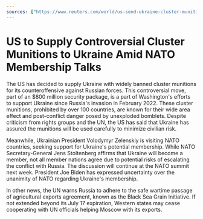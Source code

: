 ```yaml
---
sources: ["https://www.reuters.com/world/us-send-ukraine-cluster-munitions-nato-makes-membership-pledge-2023-07-07/", "https://www.japantimes.co.jp/news/2023/07/08/world/us-cluster-bombs-ukraine/"]
---
```

# US to Supply Controversial Cluster Munitions to Ukraine Amid NATO Membership Talks

The US has decided to supply Ukraine with widely banned cluster munitions for its counteroffensive against Russian forces. This controversial move, part of an $800 million security package, is a part of Washington's efforts to support Ukraine since Russia's invasion in February 2022. These cluster munitions, prohibited by over 100 countries, are known for their wide area effect and post-conflict danger posed by unexploded bomblets. Despite criticism from rights groups and the UN, the US has said that Ukraine has assured the munitions will be used carefully to minimize civilian risk.

Meanwhile, Ukrainian President Volodymyr Zelenskiy is visiting NATO countries, seeking support for Ukraine's potential membership. While NATO Secretary-General Jens Stoltenberg affirms that Ukraine will become a member, not all member nations agree due to potential risks of escalating the conflict with Russia. The discussion will continue at the NATO summit next week. President Joe Biden has expressed uncertainty over the unanimity of NATO regarding Ukraine's membership.

In other news, the UN warns Russia to adhere to the safe wartime passage of agricultural exports agreement, known as the Black Sea Grain Initiative. If not extended beyond its July 17 expiration, Western states may cease cooperating with UN officials helping Moscow with its exports.